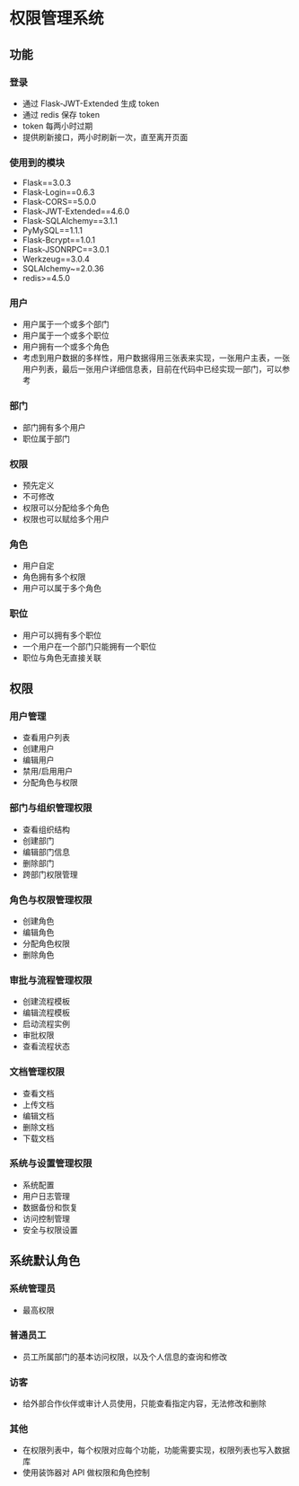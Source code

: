 # 权限管理系统

## 功能

### 登录

- 通过 Flask-JWT-Extended 生成 token
- 通过 redis 保存 token
- token 每两小时过期
- 提供刷新接口，两小时刷新一次，直至离开页面

### 使用到的模块

- Flask==3.0.3
- Flask-Login==0.6.3
- Flask-CORS==5.0.0
- Flask-JWT-Extended==4.6.0
- Flask-SQLAlchemy==3.1.1
- PyMySQL==1.1.1
- Flask-Bcrypt==1.0.1
- Flask-JSONRPC==3.0.1
- Werkzeug==3.0.4
- SQLAlchemy~=2.0.36
- redis>=4.5.0

### 用户

- 用户属于一个或多个部门
- 用户属于一个或多个职位
- 用户拥有一个或多个角色
- 考虑到用户数据的多样性，用户数据得用三张表来实现，一张用户主表，一张用户列表，最后一张用户详细信息表，目前在代码中已经实现一部门，可以参考

### 部门

- 部门拥有多个用户
- 职位属于部门

### 权限

- 预先定义
- 不可修改
- 权限可以分配给多个角色
- 权限也可以赋给多个用户

### 角色

- 用户自定
- 角色拥有多个权限
- 用户可以属于多个角色

### 职位

- 用户可以拥有多个职位
- 一个用户在一个部门只能拥有一个职位
- 职位与角色无直接关联

## 权限

### 用户管理

- 查看用户列表
- 创建用户
- 编辑用户
- 禁用/启用用户
- 分配角色与权限

### 部门与组织管理权限

- 查看组织结构
- 创建部门
- 编辑部门信息
- 删除部门
- 跨部门权限管理

### 角色与权限管理权限

- 创建角色
- 编辑角色
- 分配角色权限
- 删除角色

### 审批与流程管理权限

- 创建流程模板
- 编辑流程模板
- 启动流程实例
- 审批权限
- 查看流程状态

### 文档管理权限

- 查看文档
- 上传文档
- 编辑文档
- 删除文档
- 下载文档

### 系统与设置管理权限

- 系统配置
- 用户日志管理
- 数据备份和恢复
- 访问控制管理
- 安全与权限设置

## 系统默认角色

### 系统管理员

- 最高权限

### 普通员工

- 员工所属部门的基本访问权限，以及个人信息的查询和修改

### 访客

- 给外部合作伙伴或审计人员使用，只能查看指定内容，无法修改和删除

### 其他

- 在权限列表中，每个权限对应每个功能，功能需要实现，权限列表也写入数据库
- 使用装饰器对 API 做权限和角色控制
